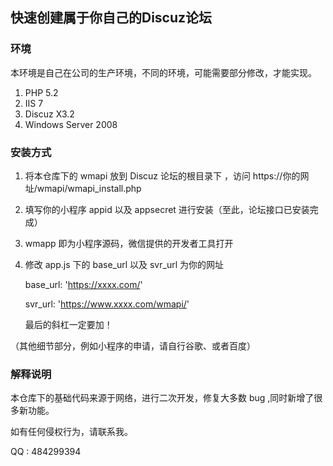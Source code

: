 ## 快速创建属于你自己的Discuz论坛
### 环境
本环境是自己在公司的生产环境，不同的环境，可能需要部分修改，才能实现。
1. PHP 5.2
2. IIS 7
3. Discuz X3.2
4. Windows Server 2008



### 安装方式

1. 将本仓库下的 wmapi 放到 Discuz 论坛的根目录下 ，访问 https://你的网址/wmapi/wmapi_install.php

2. 填写你的小程序 appid 以及 appsecret 进行安装（至此，论坛接口已安装完成）

3. wmapp 即为小程序源码，微信提供的开发者工具打开

4. 修改 app.js 下的 base_url 以及 svr_url 为你的网址

   base_url: 'https://xxxx.com/'

   svr_url: 'https://www.xxxx.com/wmapi/'

   最后的斜杠一定要加！

（其他细节部分，例如小程序的申请，请自行谷歌、或者百度）

### 解释说明

本仓库下的基础代码来源于网络，进行二次开发，修复大多数 bug ,同时新增了很多新功能。

如有任何侵权行为，请联系我。

QQ : 484299394